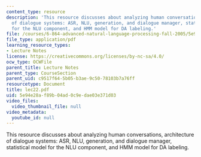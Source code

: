 ```yaml
---
content_type: resource
description: 'This resource discusses about analyzing human conversations, architecture
  of dialogue systems: ASR, NLU, generation, and dialogue manager, statistical model
  for the NLU component, and HMM model for DA labeling.'
file: /courses/6-864-advanced-natural-language-processing-fall-2005/5e94e28af89b04ad0c9edae03e371d03_lec22.pdf
file_type: application/pdf
learning_resource_types:
- Lecture Notes
license: https://creativecommons.org/licenses/by-nc-sa/4.0/
ocw_type: OCWFile
parent_title: Lecture Notes
parent_type: CourseSection
parent_uid: c9517f64-5b05-b3ae-9c50-78103b7a76ff
resourcetype: Document
title: lec22.pdf
uid: 5e94e28a-f89b-04ad-0c9e-dae03e371d03
video_files:
  video_thumbnail_file: null
video_metadata:
  youtube_id: null
---
```

This resource discusses about analyzing human conversations, architecture of dialogue systems: ASR, NLU, generation, and dialogue manager, statistical model for the NLU component, and HMM model for DA labeling.
